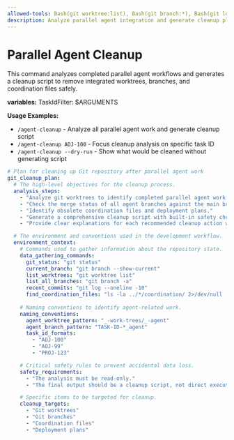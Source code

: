 ```yaml
---
allowed-tools: Bash(git worktree:list), Bash(git branch:*), Bash(git log:*), Bash(git status:*), Bash(ls:*), Bash(cat:*), Bash(find:*)
description: Analyze parallel agent integration and generate cleanup plan (read-only analysis)
---
```


# Parallel Agent Cleanup

This command analyzes completed parallel agent workflows and generates a cleanup script to remove integrated worktrees, branches, and coordination files safely.

**variables:**
TaskIdFilter: $ARGUMENTS

**Usage Examples:**

- `/agent-cleanup` - Analyze all parallel agent work and generate cleanup script
- `/agent-cleanup AOJ-100` - Focus cleanup analysis on specific task ID
- `/agent-cleanup --dry-run` - Show what would be cleaned without generating script

```yaml
# Plan for cleaning up Git repository after parallel agent work
git_cleanup_plan:
  # The high-level objectives for the cleanup process.
  analysis_steps:
    - "Analyze git worktrees to identify completed parallel agent work."
    - "Check the merge status of all agent branches against the main branch."
    - "Identify obsolete coordination files and deployment plans."
    - "Generate a comprehensive cleanup script with built-in safety checks."
    - "Provide clear explanations for each recommended cleanup action within the script."

  # The environment and conventions used in the development workflow.
  environment_context:
    # Commands used to gather information about the repository state.
    data_gathering_commands:
      git_status: "git status"
      current_branch: "git branch --show-current"
      list_worktrees: "git worktree list"
      list_all_branches: "git branch -a"
      recent_commits: "git log --oneline -10"
      find_coordination_files: "ls -la ../*/coordination/ 2>/dev/null || echo 'No coordination directories found'"
    
    # Naming conventions to identify agent-related work.
    naming_conventions:
      agent_worktree_pattern: "_-work-trees/_-agent"
      agent_branch_pattern: "TASK-ID-*_agent"
      task_id_formats:
        - "AOJ-100"
        - "AOJ-99"
        - "PROJ-123"

    # Critical safety rules to prevent accidental data loss.
    safety_requirements:
      - "The analysis must be read-only."
      - "The final output should be a cleanup script, not direct execution of commands."

    # Specific items to be targeted for cleanup.
    cleanup_targets:
      - "Git worktrees"
      - "Git branches"
      - "Coordination files"
      - "Deployment plans"
```
